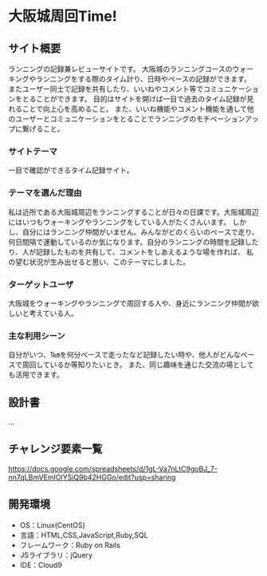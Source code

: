 # 大阪城周回Time!

## サイト概要
ランニングの記録兼レビューサイトです。
大阪城のランニングコースのウォーキングやランニングをする際のタイム計り、日時やペースの記録ができます。
またユーザー同士で記録を共有したり、いいねやコメント等でコミュニケーションをとることができます。
目的はサイトを開けば一目で過去のタイム記録が見れることで向上心を高めること。
また、いいね機能やコメント機能を通して他のユーザーとコミュニケーションをとることでランニングのモチベーションアップに繋げること。

### サイトテーマ
一目で確認ができるタイム記録サイト。

### テーマを選んだ理由
私は近所である大阪城周辺をランニングすることが日々の日課です。大阪城周辺にはいつもウォーキングやランニングをしている人がたくさんいます。
しかし、自分にはランニング仲間がいません。みんながどのくらいのペースで走り、何日間隔で運動しているのか気になります。自分のランニングの時間を記録したり、人が記録したものを共有して、コメントをしあえるような場を作れば、
私の望む状況が生み出せると思い、このテーマにしました。

### ターゲットユーザ
大阪城をウォーキングやランニングで周回する人や、身近にランニング仲間が欲しいと考えている人。

### 主な利用シーン
自分がいつ、1㎞を何分ペースで走ったなど記録したい時や、他人がどんなペースで周回しているか等知りたいとき。
また、同じ趣味を通じた交流の場としても活用できます。

## 設計書
...

## チャレンジ要素一覧
https://docs.google.com/spreadsheets/d/1gL-Va7nLtC9goBJ_7-nn7qLBmVEmlOIYSiQ9b42HGGo/edit?usp=sharing

## 開発環境
- OS：Linux(CentOS)
- 言語：HTML,CSS,JavaScript,Ruby,SQL
- フレームワーク：Ruby on Rails
- JSライブラリ：jQuery
- IDE：Cloud9